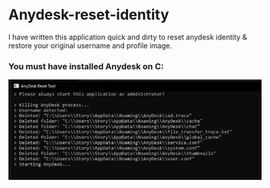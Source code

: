 # Anydesk-reset-identity
I have written this application quick and dirty to reset anydesk identity & restore your original username and profile image.

### You must have installed Anydesk on C:

![xored](https://github.com/suspex0/anydesk-reset-identity/blob/main/anydesk-reset.PNG?raw=true)
